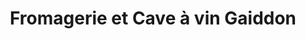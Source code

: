 ---
title: "Fromagerie et Cave à vin Gaiddon"
url: /le-bois-plage-en-re/fromagerie-et-cave-a-vin-gaiddon/
shop: Käse
---